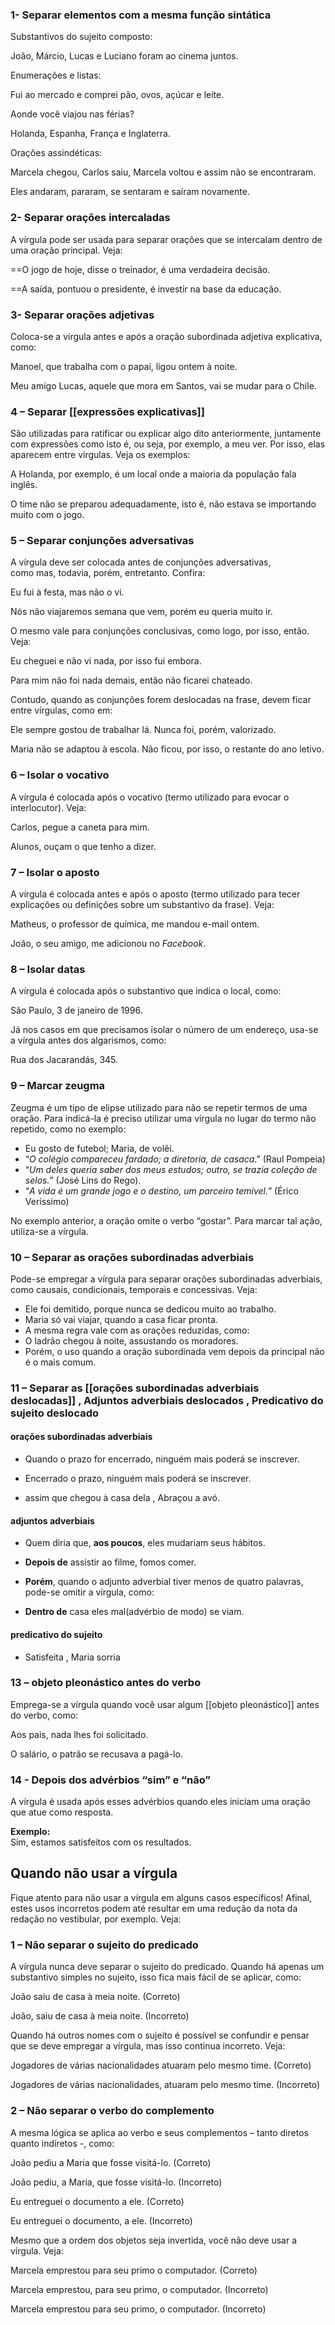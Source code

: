 
### 1- Separar elementos com a mesma função sintática

Substantivos do sujeito composto:

João, Márcio, Lucas e Luciano foram ao cinema juntos.

Enumerações e listas:

Fui ao mercado e comprei pão, ovos, açúcar e leite.

Aonde você viajou nas férias?

Holanda, Espanha, França e Inglaterra.

Orações assindéticas:

Marcela chegou, Carlos saiu, Marcela voltou e assim não se encontraram.

Eles andaram, pararam, se sentaram e saíram novamente.

### 2- Separar orações intercaladas

A vírgula pode ser usada para separar orações que se intercalam dentro de uma oração principal. Veja:

==O jogo de hoje, disse o treinador, é uma verdadeira decisão.

==A saída, pontuou o presidente, é investir na base da educação.

### 3- Separar orações adjetivas

Coloca-se a vírgula antes e após a oração subordinada adjetiva explicativa, como:

Manoel, que trabalha com o papai, ligou ontem à noite.

Meu amigo Lucas, aquele que mora em Santos, vai se mudar para o Chile.

### 4 – Separar [[expressões explicativas]]

São utilizadas para ratificar ou explicar algo dito anteriormente, juntamente com expressões como isto é, ou seja, por exemplo, a meu ver. Por isso, elas aparecem entre vírgulas. Veja os exemplos:

A Holanda, por exemplo, é um local onde a maioria da população fala inglês.

O time não se preparou adequadamente, isto é, não estava se importando muito com o jogo.

### 5 – Separar conjunções adversativas

A vírgula deve ser colocada antes de conjunções adversativas, como mas, todavia, porém, entretanto. Confira:

Eu fui à festa, mas não o vi.

Nós não viajaremos semana que vem, porém eu queria muito ir.

O mesmo vale para conjunções conclusivas, como logo, por isso, então. Veja:

Eu cheguei e não vi nada, por isso fui embora.

Para mim não foi nada demais, então não ficarei chateado.

Contudo, quando as conjunções forem deslocadas na frase, devem ficar entre vírgulas, como em:

Ele sempre gostou de trabalhar lá. Nunca foi, porém, valorizado.

Maria não se adaptou à escola. Não ficou, por isso, o restante do ano letivo.

### 6 – Isolar o vocativo

A vírgula é colocada após o vocativo (termo utilizado para evocar o interlocutor). Veja:

Carlos, pegue a caneta para mim.

Alunos, ouçam o que tenho a dizer.

### 7 – Isolar o aposto

A vírgula é colocada antes e após o aposto (termo utilizado para tecer explicações ou definições sobre um substantivo da frase). Veja:

Matheus, o professor de química, me mandou e-mail ontem.

João, o seu amigo, me adicionou no _Facebook_.

### 8 – Isolar datas

A vírgula é colocada após o substantivo que indica o local, como:

São Paulo, 3 de janeiro de 1996.

Já nos casos em que precisamos isolar o número de um endereço, usa-se a vírgula antes dos algarismos, como:

Rua dos Jacarandás, 345.

### 9 – Marcar zeugma

Zeugma é um tipo de elipse utilizado para não se repetir termos de uma oração. Para indicá-la é preciso utilizar uma vírgula no lugar do termo não repetido, como no exemplo:

- Eu gosto de futebol; Maria, de volêi.
- “_O colégio compareceu fardado; a diretoria, de casaca_.” (Raul Pompeia)
- “_Um deles queria saber dos meus estudos; outro, se trazia coleção de selos._” (José Lins do Rego).
- “_A vida é um grande jogo e o destino, um parceiro temível._” (Érico Veríssimo)

No exemplo anterior, a oração omite o verbo “gostar”. Para marcar tal ação, utiliza-se a vírgula.

### 10 – Separar as orações subordinadas adverbiais

Pode-se empregar a vírgula para separar orações subordinadas adverbiais, como causais, condicionais, temporais e concessivas. Veja:

- Ele foi demitido, porque nunca se dedicou muito ao trabalho.
- Maria só vai viajar, quando a casa ficar pronta.
- A mesma regra vale com as orações reduzidas, como:
- O ladrão chegou à noite, assustando os moradores.
- Porém, o uso quando a oração subordinada vem depois da principal não é o mais comum.

### 11 – Separar as [[orações subordinadas adverbiais deslocadas]] , Adjuntos adverbiais deslocados , Predicativo do sujeito deslocado

#### **orações subordinadas adverbiais**

- Quando o prazo for encerrado, ninguém mais poderá se inscrever.

- Encerrado o prazo, ninguém mais poderá se inscrever.

- assim que chegou à casa dela , Abraçou a avó.
#### adjuntos adverbiais

- Quem diria que, **aos poucos**, eles mudariam seus hábitos.

- **Depois de** assistir ao filme, fomos comer.

- **Porém**, quando o adjunto adverbial tiver menos de quatro palavras, pode-se omitir a vírgula, como:

- **Dentro de** casa eles mal(advérbio de modo) se viam.

#### predicativo do sujeito

- Satisfeita , Maria sorria


### 13 – objeto pleonástico antes do verbo

Emprega-se a vírgula quando você usar algum [[objeto pleonástico]] antes do verbo, como:

Aos pais, nada lhes foi solicitado.

O salário, o patrão se recusava a pagá-lo.

### 14 - Depois dos advérbios “sim” e “não”

A vírgula é usada após esses advérbios quando eles iniciam uma oração que atue como resposta.

**Exemplo:**  
Sim, estamos satisfeitos com os resultados.





## Quando não usar a vírgula

Fique atento para não usar a vírgula em alguns casos específicos! Afinal, estes usos incorretos podem até resultar em uma redução da nota da redação no vestibular, por exemplo. Veja:

### 1 – Não separar o sujeito do predicado

A vírgula nunca deve separar o sujeito do predicado. Quando há apenas um substantivo simples no sujeito, isso fica mais fácil de se aplicar, como:

João saiu de casa à meia noite. (Correto)

João, saiu de casa à meia noite. (Incorreto)

Quando há outros nomes com o sujeito é possível se confundir e pensar que se deve empregar a vírgula, mas isso continua incorreto. Veja:

Jogadores de várias nacionalidades atuaram pelo mesmo time. (Correto)

Jogadores de várias nacionalidades, atuaram pelo mesmo time. (Incorreto)

### 2 – Não separar o verbo do complemento

A mesma lógica se aplica ao verbo e seus complementos – tanto diretos quanto indiretos -, como:

João pediu a Maria que fosse visitá-lo. (Correto)

João pediu, a Maria, que fosse visitá-lo. (Incorreto)

Eu entreguei o documento a ele. (Correto)

Eu entreguei o documento, a ele. (Incorreto)

Mesmo que a ordem dos objetos seja invertida, você não deve usar a vírgula. Veja:

Marcela emprestou para seu primo o computador. (Correto)

Marcela emprestou, para seu primo, o computador. (Incorreto)

Marcela emprestou para seu primo, o computador. (Incorreto)